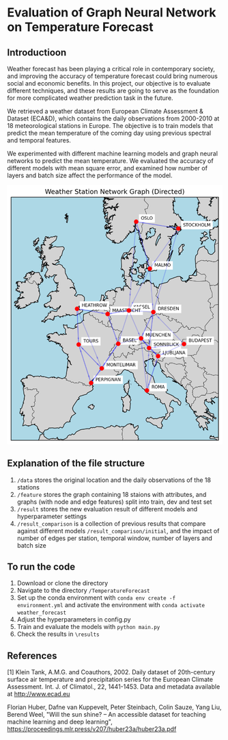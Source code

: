 # Evaluation of Graph Neural Network on Temperature Forecast

## Introductioon
Weather forecast has been playing a critical role in contemporary society, and improving the accuracy of temperature forecast could bring numerous social and economic benefits. In this project, our objective is to evaluate different techniques, and these results are going to serve as the foundation for more complicated weather prediction task in the future. 

We retrieved a weather dataset from European Climate Assessment & Dataset (ECA&D), which contains the daily observations from 2000-2010 at 18 meteorological stations in Europe. The objective is to train models that predict the mean temperature of the coming day using previous spectral and temporal features.

We experimented with different machine learning models and graph neural networks to predict the mean temperature. We evaluated the accuracy of different models with mean square error, and examined how number of layers and batch size affect the performance of the model.


![region graph with 1NN](region_graph.png)

## Explanation of the file structure
1. `/data` stores the original location and the daily observations of the 18 stations 
2. `/feature` stores the graph containing 18 staions with attributes, and graphs (with node and edge features) split into train, dev and test set
3. `/result` stores the new evaluation result of different models and hyperparameter settings
4. `/result_comparison` is a collection of previous results that compare against different models `/result_comparison/initial`, and the impact of number of edges per station, temporal window, number of layers and batch size

## To run the code
1. Download or clone the directory
2. Navigate to the directory `/TemperatureForecast`
3. Set up the conda environment with ```conda env create -f environment.yml``` and activate the environment with ```conda activate weather_forecast```
4. Adjust the hyperparameters in config.py
5. Train and evaluate the models with ```python main.py```
6. Check the results in `\results`

## References
[1] Klein Tank, A.M.G. and Coauthors, 2002. Daily dataset of 20th-century surface air temperature and precipitation series for the European Climate Assessment. Int. J. of Climatol., 22, 1441-1453. Data and metadata available at http://www.ecad.eu

Florian Huber, Dafne van Kuppevelt, Peter Steinbach, Colin Sauze, Yang Liu, Berend Weel, "Will the sun shine? – An accessible dataset for teaching machine learning and deep learning", https://proceedings.mlr.press/v207/huber23a/huber23a.pdf
